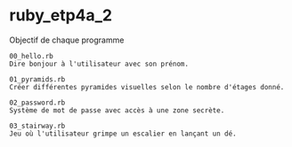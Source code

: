 # ruby_etp4a_2

Objectif de chaque programme

    00_hello.rb
    Dire bonjour à l'utilisateur avec son prénom.

    01_pyramids.rb
    Créer différentes pyramides visuelles selon le nombre d'étages donné.

    02_password.rb
    Système de mot de passe avec accès à une zone secrète.

    03_stairway.rb
    Jeu où l'utilisateur grimpe un escalier en lançant un dé.